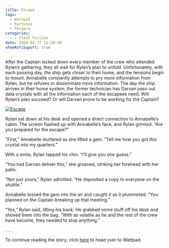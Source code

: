 ```yaml
---
title: Escape
tags:
  - Wattpad
  - Fortunes
  - Tergara
categories:
  - - Flash Fiction
date: 2020-04-27 22:58:58
showKofiSuport: true
---
```


After the Captain locked down every member of the crew who attended Rylan’s gathering, they all wait for Rylan’s plan to unfold. Unfortunately, with each passing day, the ship gets closer to their home, and the tensions begin to mount. Annabelle constantly attempts to pry more information from Rylan, but he refuses to disseminate more information. The day the ship arrives in their home system, the former technician has Darvan pass out data crystals with all the information each of the escapees need.<!-- more --> Will Rylan’s plan succeed? Or will Darvan prove to be working for the Captain?

<div class="center">

[![Escape](/images/covers/fortunes.png "Escape")](https://www.wattpad.com/874719548-fortunes-escape)

</div>

Rylan sat down at his desk and opened a direct connection to Annabelle’s cabin. The screen flashed up with Annabelle’s face, and Rylan grinned. “Are you prepared for the escape?”

“First,” Annabelle muttered as she lifted a gem. “Tell me how you got this crystal into my quarters.”

With a smile, Rylan tapped his chin. “I’ll give you one guess.”

“You had Darvan deliver this,” she groaned, striking her forehead with her palm.

“Not just yours,” Rylan admitted. “He deposited a copy to everyone on the shuttle.”

Annabelle tossed the gem into the air and caught it as it plummeted. “You planned on the Captain breaking up that meeting.”

“Yes,” Rylan said, lifting his back. He grabbed some stuff off his desk and shoved them into the bag. “With as volatile as he and the rest of the crew have become, they needed to stop anything.”

<div class="center story-ellipses">
.
.
.
</div>

<div class="center">

To continue reading the story, click [here](https://www.wattpad.com/874719548-fortunes-escape) to head over to Wattpad.

</div>